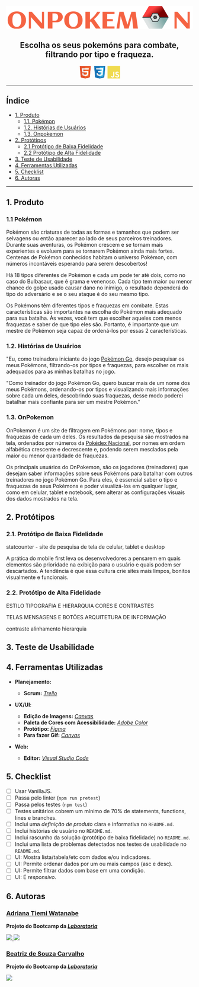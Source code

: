 <div align="center">
   <img alt="logo-OnPokemon" src="/src/img/to-readme/logo.png">

## Escolha os seus pokemóns para combate, filtrando por tipo e fraqueza.

<div style="display: inline_block">
  <a href="https://developer.mozilla.org/pt-BR/docs/Web/HTML" target="_blank"> <img alt="HTML" height="35" width="35" src="https://raw.githubusercontent.com/devicons/devicon/master/icons/html5/html5-original.svg"></a>
  <a href="https://developer.mozilla.org/pt-BR/docs/Web/CSSL" target="_blank"><img alt="CSS" height="35" width="35" src="https://raw.githubusercontent.com/devicons/devicon/master/icons/css3/css3-original.svg"></a>
  <a href="https://developer.mozilla.org/pt-BR/docs/Web/JavaScript" target="_blank"><img alt="JavaScript" height="35" width="35" src="https://raw.githubusercontent.com/devicons/devicon/master/icons/javascript/javascript-plain.svg"></a>
</div>
</div>

---
  
## Índice

- [1. Produto](#1-produto)
  - [1.1. Pokémon](#11-pokémon)
  - [1.2. Histórias de Usuários](#12-histórias-de-usuários)
  - [1.3. Onpokemon](#13-onpokemon)
- [2. Protótipos](#2-protótipos)
  - [2.1 Protótipo de Baixa Fidelidade](#21-protótipo-de-baixa-fidelidade)
  - [2.2 Protótipo de Alta Fidelidade](#22-protótipo-de-alta-fidelidade)
- [3. Teste de Usabilidade](#3-teste-de-usabilidade)
- [4. Ferramentas Utilizadas](#4-ferramentas-utilizadas)
- [5. Checklist](#5-checklist)
- [6. Autoras](#6-autoras)

---
  
## 1. Produto

### 1.1 Pokémon

Pokémon são criaturas de todas as formas e tamanhos que podem ser selvagens ou então aparecer ao lado de seus parceiros treinadores. Durante suas aventuras, os Pokémon crescem e se tornam mais experientes e evoluem para se tornarem Pokémon ainda mais fortes. Centenas de Pokémon conhecidos habitam o universo Pokémon, com números incontáveis esperando para serem descobertos!

Há 18 tipos diferentes de Pokémon e cada um pode ter até dois, como no caso do Bulbasaur, que é grama e venenoso. Cada tipo tem maior ou menor chance do golpe usado causar dano no inimigo, o resultado dependerá do tipo do adversário e se o seu ataque é do seu mesmo tipo.
  
Os Pokémons têm diferentes tipos e fraquezas em combate. Estas características são importantes na escolha do Pokémon mais adequado para sua batalha. Às vezes, você tem que escolher aqueles com menos fraquezas e saber de que tipo eles são. Portanto, é importante que um mestre de Pokémon seja capaz de ordená-los por essas 2 características.

### 1.2. Histórias de Usuários

"Eu, como treinadora iniciante do jogo [Pokémon Go](https://play.google.com/store/apps/details?id=com.nianticlabs.pokemongo&hl=pt_BR&gl=US), desejo pesquisar os meus Pokémons, filtrando-os por tipos e fraquezas, para escolher os mais adequados para as minhas batalhas no jogo.
  
"Como treinador do jogo Pokémon Go, quero buscar mais de um nome dos meus Pokémons, ordenando-os por tipos e visualizando mais informações sobre cada um deles, descobrindo suas fraquezas, desse modo poderei batalhar mais confiante para ser um mestre Pokémon."
  
### 1.3. OnPokemon

OnPokemon é um site de filtragem em Pokémons por: nome, tipos e fraquezas de cada um deles. Os resultados da pesquisa são mostrados na tela, ordenados por números da [Pokédex Nacional](https://pokemon.fandom.com/pt-br/wiki/Pok%C3%A9dex_Nacional), por nomes em ordem alfabética crescente e decrescente e, podendo serem mesclados pela maior ou menor quantidade de fraquezas.

Os principais usuários do OnPokemon, são os jogadores (treinadores) que desejam saber informações sobre seus Pokémons para batalhar com outros treinadores no jogo Pokémon Go. Para eles, é essencial saber o tipo e fraquezas de seus Pokémons e poder visualizá-los em qualquer lugar, como em celular, tablet e notebook, sem alterar as configurações visuais dos dados mostrados na tela.
  
## 2. Protótipos
  
### 2.1. Protótipo de Baixa Fidelidade

  statcounter - site de pesquisa de tela de celular, tablet e desktop
  
  A prática do mobile first leva os desenvolvedores a pensarem em quais elementos são prioridade na exibição para o usuário e quais podem ser descartados. A tendência é que essa cultura crie sites mais limpos, bonitos visualmente e funcionais.
  
### 2.2. Protótipo de Alta Fidelidade
  
  ESTILO
  TIPOGRAFIA E HIERARQUIA
  CORES E CONTRASTES
  
  TELAS MENSAGENS E BOTÕES
  ARQUITETURA DE INFORMAÇÃO
  
  
contraste
alinhamento
hierarquia

  
## 3. Teste de Usabilidade

## 4. Ferramentas Utilizadas
  
- **Planejamento:**

  - **Scrum:** _[Trello](https://trello.com)_

- **UX/UI**:

  - **Edição de Imagens:** _[Canvas](https://www.canva.com/pt_br/)_
  - **Paleta de Cores com Acessibilidade:** _[Adobe Color](https://color.adobe.com/pt/create/color-wheel)_
  - **Protótipo:** _[Figma](https://www.figma.com/)_
  - **Para fazer Gif:** _[Canvas](https://www.canva.com/pt_br/)_

- **Web:**
  - **Editor:** _[Visual Studio Code](https://code.visualstudio.com/)_
  
## 5. Checklist

- [ ] Usar VanillaJS.
- [ ] Passa pelo linter (`npm run pretest`)
- [ ] Passa pelos testes (`npm test`)
- [ ] Testes unitários cobrem um mínimo de 70% de statements, functions, lines e
      branches.
- [ ] Inclui uma _definição de produto_ clara e informativa no `README.md`.
- [ ] Inclui histórias de usuário no `README.md`.
- [ ] Inclui rascunho da solução (protótipo de baixa fidelidade) no `README.md`.
- [ ] Inclui uma lista de problemas detectados nos testes de usabilidade no
      `README.md`.
- [ ] UI: Mostra lista/tabela/etc com dados e/ou indicadores.
- [ ] UI: Permite ordenar dados por um ou mais campos (asc e desc).
- [ ] UI: Permite filtrar dados com base em uma condição.
- [ ] UI: É _responsivo_.

## 6. Autoras 

### [Adriana Tiemi Watanabe](https://github.com/adrianatwatanabe)

**Projeto do Bootcamp da _[Laboratoria](https://hub.laboratoria.la/br)_**

<a href = "mailto:adriana.t.watanabe@gmail.com" target="_blank"><img src="https://img.shields.io/badge/Gmail-D14836?style=for-the-badge&logo=gmail&logoColor=white">
<a href="https://www.linkedin.com/in/adrianatwatanabe" target="_blank"><img src="https://img.shields.io/badge/-LinkedIn-%230077B5?style=for-the-badge&logo=linkedin&logoColor=white"></a>
  
### [Beatriz de Souza Carvalho](https://github.com/BeaSCarvalho)

**Projeto do Bootcamp da _[Laboratoria](https://hub.laboratoria.la/br)_**

<a href = "mailto:beaproscarva@gmail.com" target="_blank"><img src="https://img.shields.io/badge/Gmail-D14836?style=for-the-badge&logo=gmail&logoColor=white">

